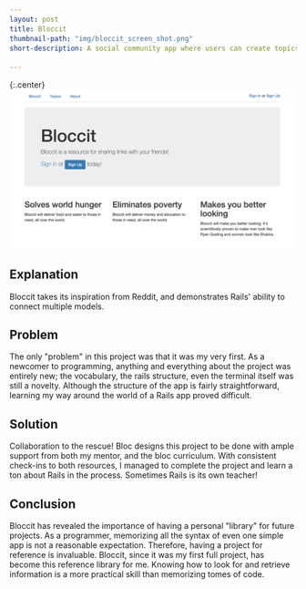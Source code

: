 ```yaml
---
layout: post
title: Bloccit
thumbnail-path: "img/bloccit_screen_shot.png"
short-description: A social community app where users can create topics, write posts, add comments, and vote on existing posts.

---
```


{:.center}
[<img src="/img/bloccit_screen_shot.png">](https://github.com/tcburns24/bloccit3)

## Explanation

Bloccit takes its inspiration from Reddit, and demonstrates Rails' ability to connect multiple models.

## Problem

The only "problem" in this project was that it was my very first. As a newcomer to programming, anything and everything about the project was entirely new; the vocabulary, the rails structure, even the terminal itself was still a novelty. Although the structure of the app is fairly straightforward, learning my way around the world of a Rails app proved difficult.

## Solution

Collaboration to the rescue! Bloc designs this project to be done with ample support from both my mentor, and the bloc curriculum. With consistent check-ins to both resources, I managed to complete the project and learn a ton about Rails in the process. Sometimes Rails is its own teacher!


## Conclusion

Bloccit has revealed the importance of having a personal "library" for future projects. As a programmer, memorizing all the syntax of even one simple app is not a reasonable expectation. Therefore, having a project for reference is invaluable. Bloccit, since it was my first full project, has become this reference library for me. Knowing how to look for and retrieve information is a more practical skill than memorizing tomes of code.

